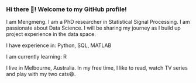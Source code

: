 ### Hi there 👋! Welcome to my GitHub profile! 

I am Mengmeng. I am a PhD researcher in Statistical Signal Processing. I am passionate about Data Science. I will be sharing my journey as I build up project experience in the data space.  

I have experience in: Python, SQL, MATLAB

I am currently learning:  R

I live in Melbourne, Australia. In my free time, I like to read, watch TV series and play with my two cats😄.

<!-- <img src="https://github-readme-stats.vercel.app/api?username=mengmwang&show_icons=true"/> -->

<!-- <img src="https://github-readme-stats.vercel.app/api/top-langs?username=mengmwang&layout=compact"/> -->

<!--
**mengmwang/mengmwang** is a ✨ _special_ ✨ repository because its `README.md` (this file) appears on your GitHub profile.

Here are some ideas to get you started:

- 🔭 I’m currently working on ...
- 🌱 I’m currently learning ...
- 👯 I’m looking to collaborate on ...
- 🤔 I’m looking for help with ...
- 💬 Ask me about ...
- 📫 How to reach me: ...
- 😄 Pronouns: ...
- ⚡ Fun fact: 
-->
